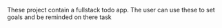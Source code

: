 These project contain a fullstack todo app.
The user can use these to set goals and be reminded on there task
